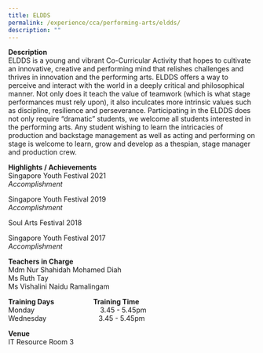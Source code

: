 ```yaml
---
title: ELDDS
permalink: /experience/cca/performing-arts/eldds/
description: ""
---
```

**Description** <br>
ELDDS is a young and vibrant Co-Curricular Activity that hopes to cultivate an innovative, creative and performing mind that relishes challenges and thrives in innovation and the performing arts. ELDDS offers a way to perceive and interact with the world in a deeply critical and philosophical manner. Not only does it teach the value of teamwork (which is what stage performances must rely upon), it also inculcates more intrinsic values such as discipline, resilience and perseverance. Participating in the ELDDS does not only require “dramatic” students, we welcome all students interested in the performing arts. Any student wishing to learn the intricacies of production and backstage management as well as acting and performing on stage is welcome to learn, grow and develop as a thespian, stage manager and production crew.

**Highlights / Achievements** <br>
Singapore Youth Festival 2021 <br>
_Accomplishment_ 

Singapore Youth Festival 2019 <br>
_Accomplishment_ 

Soul Arts Festival 2018 

Singapore Youth Festival 2017 <br>
_Accomplishment_  

**Teachers in Charge** <br>
Mdm Nur Shahidah Mohamed Diah <br>
Ms Ruth Tay<br>
Ms Vishalini Naidu Ramalingam

**Training Days                        Training Time** <br> 
Monday                                  3.45 - 5.45pm <br>
Wednesday                           3.45 - 5.45pm  

**Venue** <br>
IT Resource Room 3